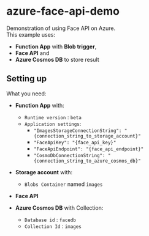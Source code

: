 # azure-face-api-demo
Demonstration of using Face API on Azure.  
This example uses: 
* **Function App** with **Blob trigger**, 
* **Face API** and 
* **Azure Cosmos DB** to store result
## Setting up
What you need:
* **Function App** with:
  * `Runtime version` : `beta`
  * `Application settings`:
    * `"ImagesStorageConnectionString": "{connection_string_to_storage_account}"`
    * `"FaceApiKey": "{face_api_key}"`
    * `"FaceApiEndpoint": "{face_api_endpoint}"`
    * `"CosmoDbConnectionString": "{connection_string_to_azure_cosmos_db}"`

* **Storage account** with:
  * `Blobs Container` named `images`
* **Face API**
* **Azure Cosmos DB** with Collection:
  * `Database id` : `facedb`
  * `Collection Id` : `images`
 
